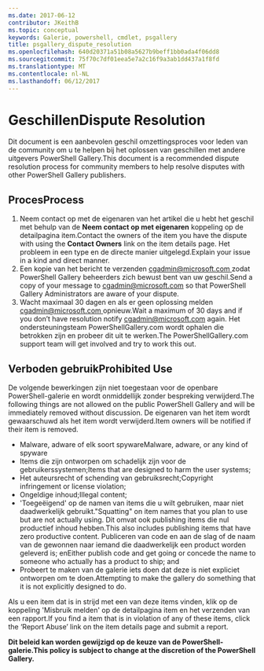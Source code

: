 ```yaml
---
ms.date: 2017-06-12
contributor: JKeithB
ms.topic: conceptual
keywords: Galerie, powershell, cmdlet, psgallery
title: psgallery_dispute_resolution
ms.openlocfilehash: 640d20371a51b08a5627b9beff1bb0ada4f06dd8
ms.sourcegitcommit: 75f70c7df01eea5e7a2c16f9a3ab1dd437a1f8fd
ms.translationtype: MT
ms.contentlocale: nl-NL
ms.lasthandoff: 06/12/2017
---
```

# <a name="dispute-resolution"></a><span data-ttu-id="e1178-103">Geschillen</span><span class="sxs-lookup"><span data-stu-id="e1178-103">Dispute Resolution</span></span>

<span data-ttu-id="e1178-104">Dit document is een aanbevolen geschil omzettingsproces voor leden van de community om u te helpen bij het oplossen van geschillen met andere uitgevers PowerShell Gallery.</span><span class="sxs-lookup"><span data-stu-id="e1178-104">This document is a recommended dispute resolution process for community members to help resolve disputes with other PowerShell Gallery publishers.</span></span>

## <a name="process"></a><span data-ttu-id="e1178-105">Proces</span><span class="sxs-lookup"><span data-stu-id="e1178-105">Process</span></span>

1. <span data-ttu-id="e1178-106">Neem contact op met de eigenaren van het artikel die u hebt het geschil met behulp van de **Neem contact op met eigenaren** koppeling op de detailpagina item.</span><span class="sxs-lookup"><span data-stu-id="e1178-106">Contact the owners of the item you have the dispute with using the **Contact Owners** link on the item details page.</span></span>
<span data-ttu-id="e1178-107">Het probleem in een type en de directe manier uitgelegd.</span><span class="sxs-lookup"><span data-stu-id="e1178-107">Explain your issue in a kind and direct manner.</span></span>
2. <span data-ttu-id="e1178-108">Een kopie van het bericht te verzenden [ cgadmin@microsoft.com ](mailto:cgadmin@microsoft.com) zodat PowerShell Gallery beheerders zich bewust bent van uw geschil.</span><span class="sxs-lookup"><span data-stu-id="e1178-108">Send a copy of your message to [cgadmin@microsoft.com](mailto:cgadmin@microsoft.com) so that PowerShell Gallery Administrators are aware of your dispute.</span></span>
3. <span data-ttu-id="e1178-109">Wacht maximaal 30 dagen en als er geen oplossing melden [ cgadmin@microsoft.com ](mailto:cgadmin@microsoft.com) opnieuw.</span><span class="sxs-lookup"><span data-stu-id="e1178-109">Wait a maximum of 30 days and if you don’t have resolution notify [cgadmin@microsoft.com](mailto:cgadmin@microsoft.com) again.</span></span>
<span data-ttu-id="e1178-110">Het ondersteuningsteam PowerShellGallery.com wordt ophalen die betrokken zijn en probeer dit uit te werken.</span><span class="sxs-lookup"><span data-stu-id="e1178-110">The PowerShellGallery.com support team will get involved and try to work this out.</span></span>


## <a name="prohibited-use"></a><span data-ttu-id="e1178-111">Verboden gebruik</span><span class="sxs-lookup"><span data-stu-id="e1178-111">Prohibited Use</span></span>

<span data-ttu-id="e1178-112">De volgende bewerkingen zijn niet toegestaan voor de openbare PowerShell-galerie en wordt onmiddellijk zonder bespreking verwijderd.</span><span class="sxs-lookup"><span data-stu-id="e1178-112">The following things are not allowed on the public PowerShell Gallery and will be immediately removed without discussion.</span></span>  <span data-ttu-id="e1178-113">De eigenaren van het item wordt gewaarschuwd als het item wordt verwijderd.</span><span class="sxs-lookup"><span data-stu-id="e1178-113">Item owners will be notified if their item is removed.</span></span>

- <span data-ttu-id="e1178-114">Malware, adware of elk soort spyware</span><span class="sxs-lookup"><span data-stu-id="e1178-114">Malware, adware, or any kind of spyware</span></span>
- <span data-ttu-id="e1178-115">Items die zijn ontworpen om schadelijk zijn voor de gebruikerssystemen;</span><span class="sxs-lookup"><span data-stu-id="e1178-115">Items that are designed to harm the user systems;</span></span>
- <span data-ttu-id="e1178-116">Het auteursrecht of schending van gebruiksrecht;</span><span class="sxs-lookup"><span data-stu-id="e1178-116">Copyright infringement or license violation;</span></span>
- <span data-ttu-id="e1178-117">Ongeldige inhoud;</span><span class="sxs-lookup"><span data-stu-id="e1178-117">Illegal content;</span></span>
- <span data-ttu-id="e1178-118">'Toegeëigend' op de namen van items die u wilt gebruiken, maar niet daadwerkelijk gebruikt.</span><span class="sxs-lookup"><span data-stu-id="e1178-118">"Squatting" on item names that you plan to use but are not actually using.</span></span> <span data-ttu-id="e1178-119">Dit omvat ook publishing items die nul productief inhoud hebben.</span><span class="sxs-lookup"><span data-stu-id="e1178-119">This also includes publishing items that have zero productive content.</span></span>
<span data-ttu-id="e1178-120">Publiceren van code en aan de slag of de naam van de gewonnen naar iemand die daadwerkelijk een product worden geleverd is; en</span><span class="sxs-lookup"><span data-stu-id="e1178-120">Either publish code and get going or concede the name to someone who actually has a product to ship; and</span></span>
- <span data-ttu-id="e1178-121">Probeert te maken van de galerie iets doen dat deze is niet expliciet ontworpen om te doen.</span><span class="sxs-lookup"><span data-stu-id="e1178-121">Attempting to make the gallery do something that it is not explicitly designed to do.</span></span>


<span data-ttu-id="e1178-122">Als u een item dat is in strijd met een van deze items vinden, klik op de koppeling 'Misbruik melden' op de detailpagina item en het verzenden van een rapport.</span><span class="sxs-lookup"><span data-stu-id="e1178-122">If you find a item that is in violation of any of these items, click the ‘Report Abuse’ link on the item details page and submit a report.</span></span>

<span data-ttu-id="e1178-123">**Dit beleid kan worden gewijzigd op de keuze van de PowerShell-galerie.**</span><span class="sxs-lookup"><span data-stu-id="e1178-123">**This policy is subject to change at the discretion of the PowerShell Gallery.**</span></span>

